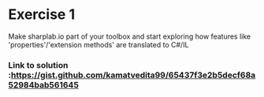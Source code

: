 # Exercise 1
Make sharplab.io part of your toolbox and start exploring how features like 'properties'/'extension methods' are translated to C#/IL
### Link to solution :https://gist.github.com/kamatvedita99/65437f3e2b5decf68a52984bab561645
